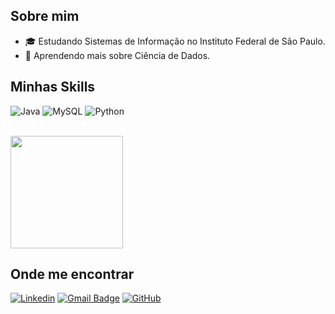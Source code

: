 ## Sobre mim

- 🎓 Estudando Sistemas de Informação no Instituto Federal de São Paulo.
- 🌱 Aprendendo mais sobre Ciência de Dados.

## Minhas Skills

![Java](https://img.shields.io/badge/Java-ED8B00?style=for-the-badge&logo=java&logoColor=white)
![MySQL](https://img.shields.io/badge/MySQL-00000F?style=for-the-badge&logo=mysql&logoColor=white)
![Python](https://img.shields.io/badge/Python-3776AB?style=for-the-badge&logo=python&logoColor=white)

<br/>

<a href="https://github.com/diegorbastos" title="Perfil do Diego">
  <img height="180em" src="https://github-readme-stats.vercel.app/api?username=diegorbastos&theme=dark&show_icons=true" />
</a>

## Onde me encontrar

[![Linkedin](https://img.shields.io/badge/-diegorbastos-blue?style=flat-square&logo=Linkedin&logoColor=white&link=https://www.linkedin.com/in/diegorbastos/)](https://www.linkedin.com/in/diegorbastos/)
[![Gmail Badge](https://img.shields.io/badge/-b.diieego@gmail.com-006bed?style=flat-square&logo=Gmail&logoColor=white&link=mailto:b.diieego@gmail.com)](mailto:b.diieego@gmail.com)
[![GitHub](https://img.shields.io/github/followers/diegorbastos?label=follow&style=social)](https://github.com/diegorbastos)
